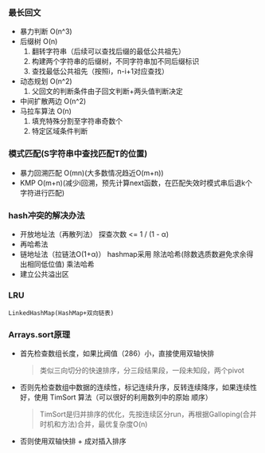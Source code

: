 ### 最长回文

* 暴力判断 O(n^3)
* 后缀树 O(n)
    1. 翻转字符串（后续可以查找后缀的最低公共祖先）
    2. 构建两个字符串的后缀树，不同字符串加不同后缀标识
    3. 查找最低公共祖先（按照i，n-i+1对应查找）
* 动态规划 O(n^2)
    1. 父回文的判断条件由子回文判断+两头值判断决定
* 中间扩散两边 O(n^2)
* 马拉车算法 O(n)
    1. 填充特殊分割至字符串奇数个
    2. 特定区域条件判断
    
### 模式匹配(S字符串中查找匹配T的位置)

* 暴力回溯匹配 O(mn)(大多数情况趋近O(m+n))
* KMP O(m+n)(减少i回溯，预先计算next函数，在匹配失效时模式串后退k个字符进行匹配)

### hash冲突的解决办法
* 开放地址法（再散列法）
    探查次数 <= 1 / (1 - α)
* 再哈希法
* 链地址法（拉链法O(1+α)） hashmap采用
    除法哈希(除数选质数避免求余得出相同低位值)
    乘法哈希
* 建立公共溢出区

### LRU

    LinkedHashMap(HashMap+双向链表)
    
### Arrays.sort原理
* 首先检查数组长度，如果比阀值（286）小，直接使用双轴快排
    > 类似三向切分的快速排序，分三段结果段，一段未知段，两个pivot
* 否则先检查数组中数据的连续性，标记连续升序，反转连续降序，如果连续性好，使用 TimSort 算法（可以很好的利用数列中的原始
顺序）
    > TimSort是归并排序的优化，先按连续区分run，再根据Galloping(合并时机和方法)合并，最优复杂度O(n)
* 否则使用双轴快排 + 成对插入排序